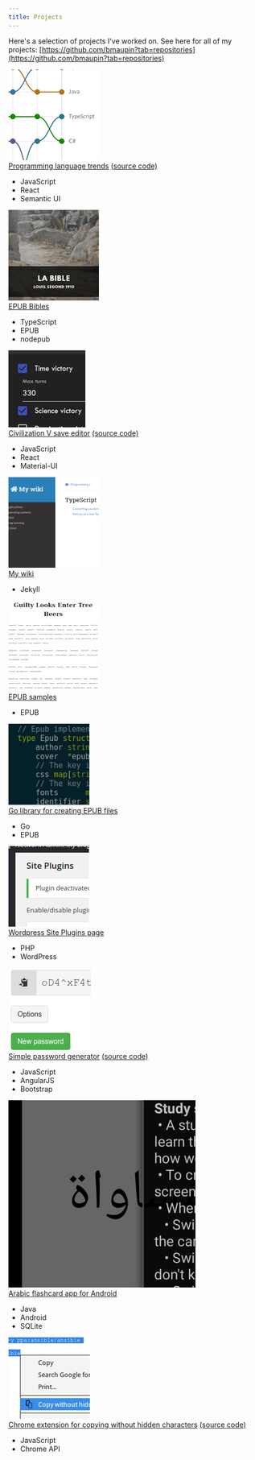 ```yaml
---
title: Projects
---
```


Here's a selection of projects I've worked on. See here for all of my projects: [https://github.com/bmaupin?tab=repositories](https://github.com/bmaupin?tab=repositories)

<div class="highlighted-projects">
  <div class="highlighted-project">
    <a href="https://bmaupin.github.io/langtrends/"><img src="/assets/images/projects/langtrends.png"></a>
    <div>
      <a href="https://bmaupin.github.io/langtrends/">Programming language trends</a> <a href="https://github.com/bmaupin/langtrends">(source code)</a>
      <ul>
        <li>JavaScript</li>
        <li>React</li>
        <li>Semantic UI</li>
      </ul>
    </div>
  </div>
  <div class="highlighted-project">
    <a href="https://bmaupin.github.io/langtrends/"><img src="/assets/images/projects/epub-bibles.png"></a>
    <div>
      <a href="https://github.com/bmaupin/epub-bibles">EPUB Bibles</a>
      <ul>
        <li>TypeScript</li>
        <li>EPUB</li>
        <li>nodepub</li>
      </ul>
    </div>
  </div>
  <div class="highlighted-project">
    <a href="https://bmaupin.github.io/civ5save-editor/"><img src="/assets/images/projects/civ5save-editor.png"></a>
    <div>
      <a href="https://bmaupin.github.io/civ5save-editor/">Civilization V save editor</a> <a href="https://github.com/bmaupin/civ5save-editor">(source code)</a>
      <ul>
        <li>JavaScript</li>
        <li>React</li>
        <li>Material-UI</li>
      </ul>
    </div>
  </div>
  <div class="highlighted-project">
    <a href="https://github.com/bmaupin/wiki"><img src="/assets/images/projects/wiki.png"></a>
    <div>
      <a href="https://github.com/bmaupin/wiki">My wiki</a>
      <ul>
        <li>Jekyll</li>
      </ul>
    </div>
  </div>
  <div class="highlighted-project">
    <a href="https://github.com/bmaupin/epub-samples"><img src="/assets/images/projects/epub-samples.png"></a>
    <div>
      <a href="https://github.com/bmaupin/epub-samples">EPUB samples</a>
      <ul>
        <li>EPUB</li>
      </ul>
    </div>
  </div>
  <div class="highlighted-project">
    <a href="https://github.com/bmaupin/go-epub"><img src="/assets/images/projects/go-epub.png"></a>
    <div>
      <a href="https://github.com/bmaupin/go-epub">Go library for creating EPUB files</a>
      <ul>
        <li>Go</li>
        <li>EPUB</li>
      </ul>
    </div>
  </div>
  <div class="highlighted-project">
    <a href="https://github.com/bmaupin/wordpress-site-plugins"><img src="/assets/images/projects/wp-site-plugins.png"></a>
    <div>
      <a href="https://github.com/bmaupin/wordpress-site-plugins">Wordpress Site Plugins page</a>
      <ul>
        <li>PHP</li>
        <li>WordPress</li>
      </ul>
    </div>
  </div>
  <div class="highlighted-project">
    <a href="https://bmaupin.github.io/simple-password-generator/"><img src="/assets/images/projects/simple-passgen.png"></a>
    <div>
      <a href="https://bmaupin.github.io/simple-password-generator/">Simple password generator</a> <a href="https://github.com/bmaupin/simple-password-generator">(source code)</a>
      <ul>
        <li>JavaScript</li>
        <li>AngularJS</li>
        <li>Bootstrap</li>
      </ul>
    </div>
  </div>
  <div class="highlighted-project">
    <a href="https://github.com/bmaupin/android-arabic-flashcards"><img src="/assets/images/projects/arabic-flashcards.png"></a>
    <div>
      <a href="https://github.com/bmaupin/android-arabic-flashcards">Arabic flashcard app for Android</a>
      <ul>
        <li>Java</li>
        <li>Android</li>
        <li>SQLite</li>
      </ul>
    </div>
  </div>
  <div class="highlighted-project">
    <a href="https://chrome.google.com/webstore/detail/copy-without-hidden-chara/kdlmljhnfhdgngjpimpahgomefdlndle"><img src="/assets/images/projects/chrome-copy.png"></a>
    <div>
      <a href="https://chrome.google.com/webstore/detail/copy-without-hidden-chara/kdlmljhnfhdgngjpimpahgomefdlndle">Chrome extension for copying without hidden characters</a> <a href="https://github.com/bmaupin/chrome-copy-without-hidden-characters">(source code)</a>
      <ul>
        <li>JavaScript</li>
        <li>Chrome API</li>
      </ul>
    </div>
  </div>
</div>
